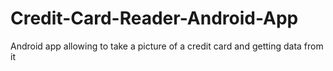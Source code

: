 # Credit-Card-Reader-Android-App
Android app allowing to take a picture of a credit card and getting data from it
